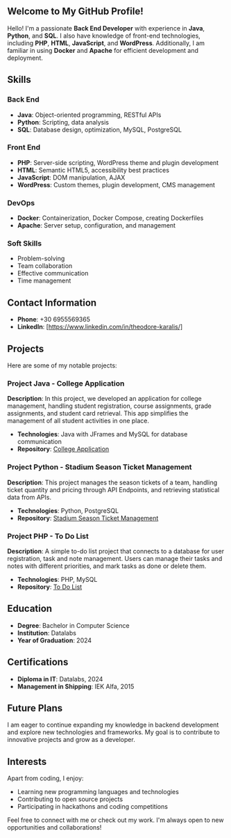 ## Welcome to My GitHub Profile!

Hello! I'm a passionate **Back End Developer** with experience in **Java**, **Python**, and **SQL**. I also have knowledge of front-end technologies,
including **PHP**, **HTML**, **JavaScript**, and **WordPress**. Additionally, I am familiar in using **Docker** and **Apache** for efficient development and deployment.

## Skills

### Back End
- **Java**: Object-oriented programming, RESTful APIs
- **Python**: Scripting, data analysis
- **SQL**: Database design, optimization, MySQL, PostgreSQL

### Front End
- **PHP**: Server-side scripting, WordPress theme and plugin development
- **HTML**: Semantic HTML5, accessibility best practices
- **JavaScript**: DOM manipulation, AJAX
- **WordPress**: Custom themes, plugin development, CMS management

### DevOps
- **Docker**: Containerization, Docker Compose, creating Dockerfiles
- **Apache**: Server setup, configuration, and management

### Soft Skills
- Problem-solving
- Team collaboration
- Effective communication
- Time management

## Contact Information

- **Phone**: +30 6955569365
- **LinkedIn**: [https://www.linkedin.com/in/theodore-karalis/]

## Projects

Here are some of my notable projects:

### Project Java - College Application 
**Description**: In this project, we developed an application for college management, handling student registration, course assignments, grade assignments, and student card retrieval. This app simplifies the management of all student activities in one place.
- **Technologies**: Java with JFrames and MySQL for database communication 
- **Repository**: [College Application](https://github.com/KaralisTh/College-Management-App)

### Project Python - Stadium Season Ticket Management
**Description**: This project manages the season tickets of a team, handling ticket quantity and pricing through API Endpoints, and retrieving statistical data from APIs.
- **Technologies**: Python, PostgreSQL
- **Repository**: [Stadium Season Ticket Management](https://github.com/KaralisTh/SeasonTickets) 

### Project PHP - To Do List 
**Description**: A simple to-do list project that connects to a database for user registration, task and note management. Users can manage their tasks and notes with different priorities, and mark tasks as done or delete them.
- **Technologies**: PHP, MySQL
- **Repository**: [To Do List](#)

## Education

- **Degree**: Bachelor in Computer Science 
- **Institution**: Datalabs 
- **Year of Graduation**: 2024

## Certifications

- **Diploma in IT**: Datalabs, 2024
- **Management in Shipping**: IEK Alfa, 2015

## Future Plans

I am eager to continue expanding my knowledge in backend development and explore new technologies and frameworks. My goal is to contribute to innovative projects and grow as a developer.

## Interests

Apart from coding, I enjoy:
- Learning new programming languages and technologies
- Contributing to open source projects
- Participating in hackathons and coding competitions

Feel free to connect with me or check out my work. I'm always open to new opportunities and collaborations!
